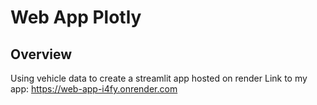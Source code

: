 # Web App Plotly

## Overview
Using vehicle data to create a streamlit app hosted on render
Link to my app: https://web-app-i4fy.onrender.com
